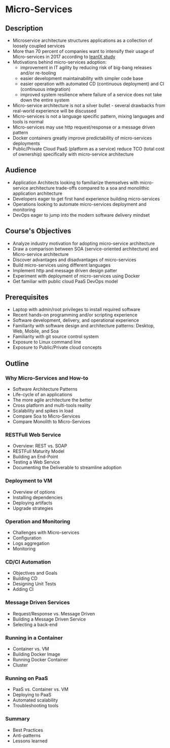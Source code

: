 # Micro-Services #

## Description ##

* Microservice architecture structures applications as a collection of loosely coupled services
* More than 70 percent of companies want to intensify their usage of Micro-services in 2017 according to <a href="./media/leanIX_Microservices-Study.pdf" target="_blank">leanIX study</a>
* Motivations behind micro-services adoption:
  * improvement in IT agility by reducing risk of big-bang releases and/or re-tooling
  * easier development maintainability with simpler code base
  * easier operation with automated CD (continuous deployment) and CI (continuous integration)
  * improved system resilience where failure of a service does not take down the entire system
* Micro-service architecture is not a silver bullet - several drawbacks from real-world experience will be discussed
* Micro-services is not a language specific pattern, mixing languages and tools is normal 
* Micro-services may use http request/response or a message driven pattern
* Docker containers greatly improve predictability of micro-services deployments
* Public/Private Cloud PaaS (platform as a service) reduce TCO (total cost of ownership) specifically with micro-service architecture

## Audience ##

* Application Architects looking to familiarize themselves with micro-service architecture trade-offs compared to a soa and monolithic application architecture
* Developers eager to get first hand experience building micro-services 
* Operations looking to automate micro-services deployment and monitoring
* DevOps eager to jump into the modern software delivery mindset

## Course's Objectives ##
* Analyze industry motivation for adopting micro-service architecture
* Draw a comparison between SOA (service-oriented architecture) and Micro-service architecture
* Discover advantages and disadvantages of micro-services
* Build micro-services using different languages
* Implement http and message driven design patter
* Experiment with deployment of micro-services using Docker
* Get familiar with public cloud PaaS DevOps model

## Prerequisites ##
* Laptop with admin/root privileges to install required software
* Recent hands-on programming and/or scripting experience
* Software development, delivery, and operational experience 
* Familiarity with software design and architecture patterns: Desktop, Web, Mobile, and Soa
* Familiarity with git source control system
* Exposure to Linux command line
* Exposure to Public/Private cloud concepts

## Outline ##

### Why Micro-Services and How-to ###
* Software Architecture Patterns
* Life-cycle of an applications
* The more agile architecture the better
* Cross platform and multi-tools reality
* Scalability and spikes in load
* Compare Soa to Micro-Services
* Compare Monolith to Micro-Services

### RESTFull Web Service ###
* Overview: REST vs. SOAP
* RESTFull Maturity Model
* Building an End-Point
* Testing a Web Service
* Documenting the Deliverable to streamline adoption

### Deployment to VM ###
* Overview of options
* Installing dependencies
* Deploying artifacts
* Upgrade strategies

### Operation and Monitoring ###
* Challenges with Micro-services
* Configuration
* Logs aggregation
* Monitoring

### CD/CI Automation ###
* Objectives and Goals
* Building CD
* Designing Unit Tests
* Adding CI

### Message Driven Services ###
* Request/Response vs. Message Driven
* Building a Message Driven Service
* Selecting a back-end

### Running in a Container ###
* Container vs. VM
* Building Docker Image
* Running Docker Container
* Cluster

### Running on PaaS ###
* PaaS vs. Container vs. VM
* Deploying to PaaS
* Automated scalability
* Troubleshooting tools

### Summary ###
* Best Practices
* Anti-patterns
* Lessons learned